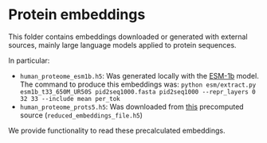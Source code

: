 # Protein embeddings

This folder contains embeddings downloaded or generated with external sources, mainly large language models applied to protein sequences.

In particular:
* `human_proteome_esm1b.h5`: Was generated locally with the [ESM-1b](https://github.com/facebookresearch/esm) model. The command to produce this embeddings was: `python esm/extract.py esm1b_t33_650M_UR50S pid2seq1000.fasta pid2seq1000 --repr_layers 0 32 33 --include mean per_tok`
* `human_proteome_prots5.h5`: Was downloaded from [this](https://zenodo.org/record/5047020#.ZDQUqOxBz0o) precomputed source (`reduced_embeddings_file.h5`)

We provide functionality to read these precalculated embeddings.